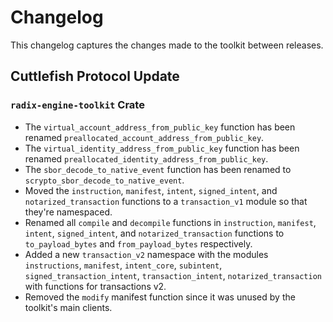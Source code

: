 # Changelog

This changelog captures the changes made to the toolkit between releases.

## Cuttlefish Protocol Update 

### `radix-engine-toolkit` Crate

* The `virtual_account_address_from_public_key` function has been renamed `preallocated_account_address_from_public_key`.
* The `virtual_identity_address_from_public_key` function has been renamed `preallocated_identity_address_from_public_key`.
* The `sbor_decode_to_native_event` function has been renamed to `scrypto_sbor_decode_to_native_event`.
* Moved the `instruction`, `manifest`, `intent`, `signed_intent`, and `notarized_transaction` functions to a `transaction_v1` module so that they're namespaced.
* Renamed all `compile` and `decompile` functions in `instruction`, `manifest`, `intent`, `signed_intent`, and `notarized_transaction` functions to `to_payload_bytes` and `from_payload_bytes` respectively.
* Added a new `transaction_v2` namespace with the modules `instructions`, `manifest`, `intent_core`, `subintent`, `signed_transaction_intent`, `transaction_intent`, `notarized_transaction` with functions for transactions v2.
* Removed the `modify` manifest function since it was unused by the toolkit's main clients.